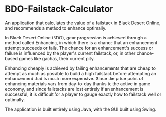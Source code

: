 # BDO-Failstack-Calculator
An application that calculates the value of a failstack in Black Desert Online, and recommends a method to enhance optimally.

In Black Desert Online (BDO), gear progression is achieved through a method called Enhancing, in which there is a chance that an enhancement attempt succeeds or fails.
The chance for an enhancement's success or failure is influenced by the player's current failstack, or, in other chance-based games like gachas, their current pity.

Enhancing cheaply is achieved by failing enhancements that are cheap to attempt as much as possible to build a high failstack before attempting an enhancement that is much 
more expensive. Since the price point of enhancing materials vary from day-to-day thanks to the active in game economy, and since failstacks are lost entirely if an
enhancement is successful, it is difficult for a player to gauge exactly how to failstack well or optimally.

The application is built entirely using Java, with the GUI built using Swing.
